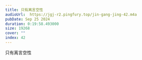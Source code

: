 ```yaml
---
title: 只有离言空性
audioUrl:  https://jgj-r2.pingfury.top/jin-gang-jing-42.m4a
pubDate: Sep 25 2024
duration: 0:19:58.493000
size: 19268
cover: ""
index: 42
---
```

只有离言空性